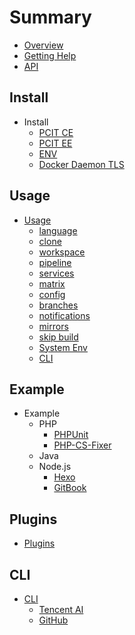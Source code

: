 # Summary

* [Overview](README.md)
* [Getting Help](getting-help.md)
* [API](https://api.ci.khs1994.com)

## Install

* Install
    * [PCIT CE](install/ce.md)
    * [PCIT EE](install/ee.md)
    * [ENV](install/env.md)
    * [Docker Daemon TLS](install/docker-tls.md)

## Usage

* [Usage](usage/README.md)
    * [language](usage/language.md)
    * [clone](usage/clone.md)
    * [workspace](usage/workspace.md)
    * [pipeline](usage/pipeline.md)
    * [services](usage/services.md)
    * [matrix](usage/matrix.md)
    * [config](usage/config.md)
    * [branches](usage/branches.md)
    * [notifications](usage/notifications.md)
    * [mirrors](usage/mirrors.md)
    * [skip build](usage/skip.md)
    * [System Env](usage/system_env.md)
    * [CLI](usage/cli/README.md)

## Example

* Example
    * PHP
        * [PHPUnit](examples/php/phpunit.md)
        * [PHP-CS-Fixer](examples/php/php-cs-fixer.md)
    * Java
    * Node.js
        * [Hexo](examples/nodejs/hexo.md)
        * [GitBook](examples/nodejs/gitbook.md)

## Plugins

* [Plugins](plugins/README.md)

## CLI

* [CLI](cli/README.md)
    * [Tencent AI](cli/tencent-ai-cli/README.md)
    * [GitHub](cli/github-cli/README.md)
